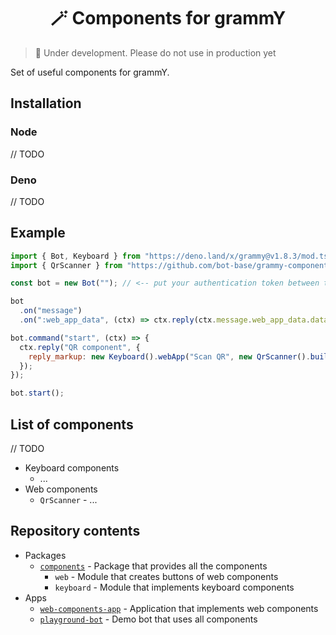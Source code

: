 <h1 align="center">🪄 Components for grammY</h1>

> 🚧 Under development. Please do not use in production yet

Set of useful components for grammY.

<!-- [Documentation »](./packages/components#documentation) -->

## Installation

### Node

// TODO

### Deno

// TODO

## Example

```js
import { Bot, Keyboard } from "https://deno.land/x/grammy@v1.8.3/mod.ts";
import { QrScanner } from "https://github.com/bot-base/grammy-components/raw/main/packages/components/src/mod.ts";

const bot = new Bot(""); // <-- put your authentication token between the ""

bot
  .on("message")
  .on(":web_app_data", (ctx) => ctx.reply(ctx.message.web_app_data.data));

bot.command("start", (ctx) => {
  ctx.reply("QR component", {
    reply_markup: new Keyboard().webApp("Scan QR", new QrScanner().build()),
  });
});

bot.start();
```

## List of components

// TODO

- Keyboard components
  - ...
- Web components
  - `QrScanner` - ...

## Repository contents

- Packages
  - [`components`](./packages/components/) - Package that provides all the
    components
    - `web` - Module that creates buttons of web components
    - `keyboard` - Module that implements keyboard components
- Apps
  - [`web-components-app`](./apps/web-components-app/) - Application that
    implements web components
  - [`playground-bot`](./apps/playground-bot/) - Demo bot that uses all
    components
